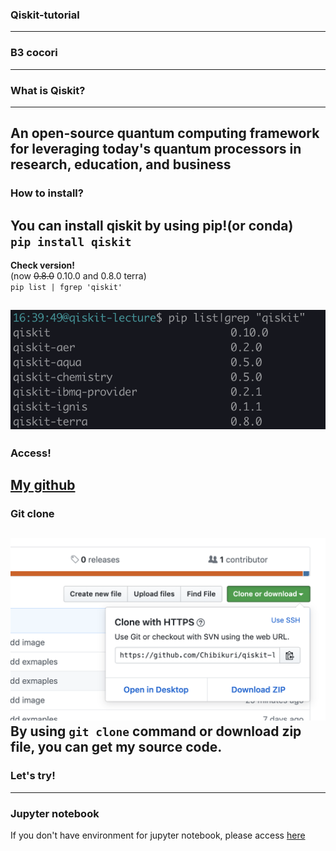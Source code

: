 ### Qiskit-tutorial

___

### B3 cocori

---

### What is Qiskit?
___
An open-source quantum computing framework for leveraging today's quantum processors in research, education, and business 
---
### How to install?
You can install qiskit by using pip!(or conda)  
`pip install qiskit`  
---
**Check version!**  
(now ~~0.8.0~~ 0.10.0 and 0.8.0 terra)  
`pip list | fgrep 'qiskit'`  

![pipcheck](./image/qiskitversion.png)
---
### Access!
[My github](https://github.com/Chibikuri/qiskit-lecture)  
---
### Git clone
![gitclone](./image/gitclone.png)
By using `git clone` command or download zip file, you can get my source code.
---
### Let's try!

---

### Jupyter notebook
If you don't have environment for jupyter notebook, please access [here](https://colab.research.google.com/github/Chibikuri/qiskit-lecture/blob/master/src/simulators.ipynb)
